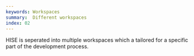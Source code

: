 ```yaml
---
keywords: Workspaces
summary:  Different workspaces
index: 02
---
```


HISE is seperated into multiple workspaces which a tailored for a specific part of the development process.